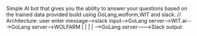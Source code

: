 Simple AI bot that gives you the ability to answer your questions
based on the trained data provided
build using GoLang,wolform,WIT and slack.
//
Architecture:
user enter message-->slack input-->GoLang server-->WIT.ai--->GoLang server-->WOLFARM
                                                                           |
                                                                           |
                                                                           |
                                                                           |
                                                                           -->GoLang server--->Slack output 